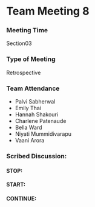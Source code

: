 # Team Meeting 8

### Meeting Time
Section03

### Type of Meeting
Retrospective

### Team Attendance
* Palvi Sabherwal
* Emily Thai
* Hannah Shakouri
* Charlene Patenaude
* Bella Ward 
* Niyati Mummidivarapu
* Vaani Arora

### Scribed Discussion:
#### STOP:

#### START:

#### CONTINUE:
